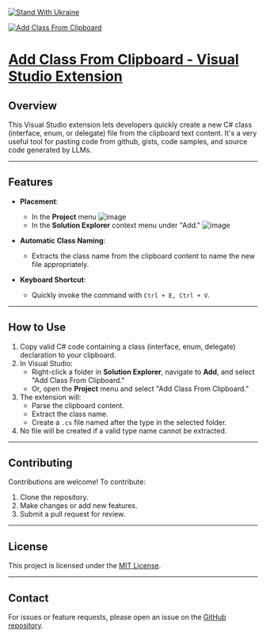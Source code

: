 ﻿[![Stand With Ukraine](https://github.com/user-attachments/assets/f9a7bb0c-5cec-45da-93d8-8eb9f17c51e7)](https://stand-with-ukraine.pp.ua)


[![Add Class From Clipboard](https://YevhenCherkes.gallerycdn.vsassets.io/extensions/yevhencherkes/addclassfromclipboard/0.0.2/1737809682937/Microsoft.VisualStudio.Services.Icons.Default)](https://marketplace.visualstudio.com/items?itemName=YevhenCherkes.AddClassFromClipboard)

# [Add Class From Clipboard - Visual Studio Extension](https://marketplace.visualstudio.com/items?itemName=YevhenCherkes.AddClassFromClipboard)

## Overview

This Visual Studio extension lets developers quickly create a new C# class (interface, enum, or delegate) file from the clipboard text content. It's a very useful tool for pasting code from github, gists, code samples, and source code generated by LLMs.

---

## Features

- **Placement**:
  - In the **Project** menu
    ![image](https://github.com/user-attachments/assets/c33ac5a3-168b-4f35-a3b9-23797f5cb583)
  - In the **Solution Explorer** context menu under "Add."
    ![image](https://github.com/user-attachments/assets/ce6e1908-6287-467f-a8cd-c0e58e44e6e9)

- **Automatic Class Naming**:
  - Extracts the class name from the clipboard content to name the new file appropriately.

- **Keyboard Shortcut**:
  - Quickly invoke the command with `Ctrl + E, Ctrl + V`.

---

## How to Use

1. Copy valid C# code containing a class (interface, enum, delegate) declaration to your clipboard.
2. In Visual Studio:
   - Right-click a folder in **Solution Explorer**, navigate to **Add**, and select "Add Class From Clipboard."
   - Or, open the **Project** menu and select "Add Class From Clipboard."
3. The extension will:
   - Parse the clipboard content.
   - Extract the class name.
   - Create a `.cs` file named after the type in the selected folder.
4. No file will be created if a valid type name cannot be extracted.

---
## Contributing

Contributions are welcome! To contribute:
1. Clone the repository.
2. Make changes or add new features.
3. Submit a pull request for review.

---

## License

This project is licensed under the [MIT License](LICENSE).

---

## Contact

For issues or feature requests, please open an issue on the [GitHub repository](https://github.com/ycherkes/AddClassFromClipboard).
